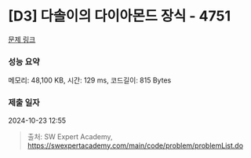 # [D3] 다솔이의 다이아몬드 장식 - 4751 

[문제 링크](https://swexpertacademy.com/main/code/problem/problemDetail.do?contestProbId=AWSNw5jKzwMDFAUr) 

### 성능 요약

메모리: 48,100 KB, 시간: 129 ms, 코드길이: 815 Bytes

### 제출 일자

2024-10-23 12:55



> 출처: SW Expert Academy, https://swexpertacademy.com/main/code/problem/problemList.do